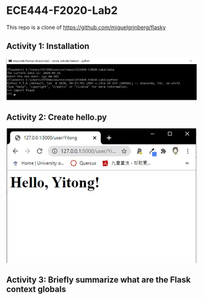 # ECE444-F2020-Lab2
This repo is a clone of https://github.com/miguelgrinberg/flasky

## Activity 1: Installation
![alt text](Images/Activity_1.jpg "Installation Screenshot")

## Activity 2: Create hello.py
![alt text](Images/Activity_2.jpg "Hello.py Screenshot")

## Activity 3: Briefly summarize what are the Flask context globals
